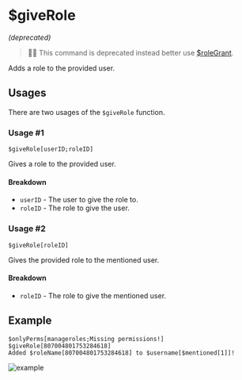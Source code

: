 # $giveRole 
*(deprecated)*
> 🧙‍♂️ This command is deprecated instead better use [$roleGrant](https://nilpointer-software.github.io/bdfd-wiki/bdscript/roleGrant.html).

Adds a role to the provided user.

## Usages
There are two usages of the `$giveRole` function.

### Usage #1
```
$giveRole[userID;roleID]
```
Gives a role to the provided user.

#### Breakdown
- `userID` - The user to give the role to.
- `roleID` - The role to give the user.

### Usage #2
```
$giveRole[roleID]
```
Gives the provided role to the mentioned user.

#### Breakdown
- `roleID` - The role to give the mentioned user.

## Example
```
$onlyPerms[manageroles;Missing permissions!]
$giveRole[807004801753284618]
Added $roleName[807004801753284618] to $username[$mentioned[1]]!
```

![example](https://user-images.githubusercontent.com/69215413/123468942-6e8b6b80-d5c0-11eb-9102-afc48b70f622.png)
